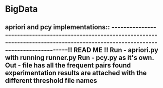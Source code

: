 # BigData
apriori and pcy implementations::
------------------------------------------------------------------------------------------------------------------------------------------!! READ ME !!
Run - apriori.py with running runner.py
Run - pcy.py as it's own.
Out - file has all the frequent pairs found
experimentation results are attached with the different threshold file names
------------------------------------------------------------------------------------------------------------------------------------------
